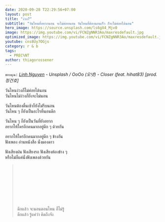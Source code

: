 ```yaml
---
date: 2020-09-28 T22:29:56+07:00
layout: post
title: "ง่วง?"
subtitle: "วันไหนที่อยากนอน จะไม่ค่อยนอน วันไหนที่ต้องนอนเร็ว ก็จะไม่ค่อยได้นอน"
hero_image: https://source.unsplash.com/ls6gX4_Mjv0
image: https://img.youtube.com/vi/FCNZgNNR3Ao/maxresdefault.jpg
optimized_image: https://img.youtube.com/vi/FCNZgNNR3Ao/maxresdefault.jpg
youtube: cns8Uy7OGjs
category: r & b
tags:
  - PREC%NT
author: thiagorossener
---
```

`ขอบคุณ:` *[Linh Nguyen](https://unsplash.com/@linhnguyen) - Unsplash / OoOo (오넷) - Closer (feat. hihat83) [prod. 정건호]*

วันไหนง่วงก็ไม่ค่อยได้นอน\
วันไหนไม่ง่วงก็ยิ่งจะไม่นอน

วันไหนต้องตื่นเช้าก็ยังไม่รีบนอน\
วันไหน ๆ ก็ยังเป็นอะไรที่นอนดึก

วันไหน ๆ ก็ยังเป็นวันที่ยังอยาก\
อยากให้ใครอีกคนมากอยู่ดึก ๆ ด้วยกัน

อยากให้ใครอีกคนมากอยู่ดึก ๆ ข้างกัน\
ฟังเพลง อ่านหนังสือ นั่งมองดาว

ฟังเสียงฝน ฟังเสียงรถ ฟังเสียงห้องข้าง ๆ\
หรือไม่ก็แค่นั่งฟังเพลงด้วยกัน
> ดึกแล้ว จะนอนตอนไหน ก็ไม่รู้ <svg class="love"><use xlink:href="#icon-heart"></use></svg> ดึกแล้ว รู้แค่ว่า คิดถึงจัง
